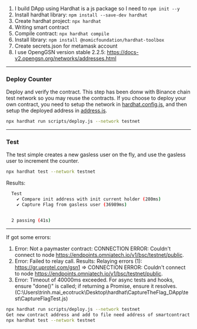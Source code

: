 1. I build DApp using Hardhat is a js package so I need to `npm init --y`
2. Install hardhat library: `npm install --save-dev hardhat`
3. Create hardhat project: `npx hardhat`
4. Writing smart contract 
5. Compile contract: `npx hardhat compile`
6. Install library: `npm install @nomicfoundation/hardhat-toolbox`
7. Create secrets.json for metamask account 
8. I use OpengGSN version stable 2.2.5: https://docs-v2.opengsn.org/networks/addresses.html
___
### Deploy Counter
Deploy and verify the contract. This step has been donw with Binance chain test network so you may reuse the contracts. If you choose to deploy your own contract, you need to setup the network in [hardhat.config.js](./hardhat.config.js), and then setup the deployed address in [address.js](./scripts/address.js).

```bash
npx hardhat run scripts/deploy.js --network testnet
```
___
### Test
The test simple creates a new gasless user on the fly, and use the gasless user to increment the counter.

```bash
npx hardhat test --network testnet
```

Results:
```bash
  Test 
    ✔ Compare init address with init current holder (280ms)
    ✔ Capture Flag from gasless user (36989ms)


  2 passing (41s)
```
___
If got some errors:
1.   Error: Not a paymaster contract: CONNECTION ERROR: Couldn't connect to node https://endpoints.omniatech.io/v1/bsc/testnet/public.
2.  Error: Failed to relay call. Results:
Relaying errors (1):
https://gr.uprotel.com/gsn1 => CONNECTION ERROR: Couldn't connect to node https://endpoints.omniatech.io/v1/bsc/testnet/public.
3. Error: Timeout of 40000ms exceeded. For async tests and hooks, ensure "done()" is called; if returning a Promise, ensure it resolves. (C:\Users\trinh.mai_ecotruck\Desktop\hardhat\CaptureTheFlag_DApp\test\CaptureFlagTest.js)


```bash
npx hardhat run scripts/deploy.js --network testnet
Get new contract address and add to file need address of smartcontract (test)
npx hardhat test --network testnet
```
